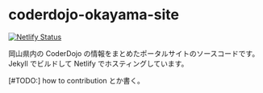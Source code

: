 # coderdojo-okayama-site

[![Netlify Status](https://api.netlify.com/api/v1/badges/38a343d4-f1ac-4edb-bc69-c4f88d23963a/deploy-status)](https://app.netlify.com/sites/coderdojo-okayama/deploys)

岡山県内の CoderDojo の情報をまとめたポータルサイトのソースコードです。
Jekyll でビルドして Netlify でホスティングしています。

[#TODO:] how to contribution とか書く。
